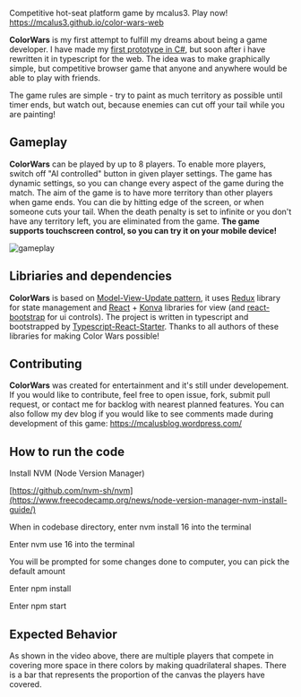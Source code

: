 Competitive hot-seat platform game by mcalus3. Play now! https://mcalus3.github.io/color-wars-web

**ColorWars** is my first attempt to fulfill my dreams about being a game developer. I have made my [first prototype in C#][cw], but soon after i have rewritten it in typescript for the web. The idea was to make graphically simple, but competitive browser game that anyone and anywhere would be able to play with friends.

The game rules are simple - try to paint as much territory as possible until timer ends, but watch out, because enemies can cut off your tail while you are painting!

## Gameplay

**ColorWars** can be played by up to 8 players. To enable more players, switch off "AI controlled" button in given player settings. The game has dynamic settings, so you can change every aspect of the game during the match. The aim of the game is to have more territory than other players when game ends. You can die by hitting edge of the screen, or when someone cuts your tail. When the death penalty is set to infinite or you don't have any territory left, you are eliminated from the game.
**The game supports touchscreen control, so you can try it on your mobile device!**

![gameplay](https://github.com/mcalus3/color-wars-web/blob/master/resources/gameplay.gif)

## Libriaries and dependencies

**ColorWars** is based on [Model-View-Update pattern][elm], it uses [Redux] library for state management and [React] + [Konva] libraries for view (and [react-bootstrap] for ui controls). The project is written in typescript and bootstrapped by [Typescript-React-Starter][trs].
Thanks to all authors of these libraries for making Color Wars possible!

## Contributing

**ColorWars** was created for entertainment and it's still under developement. If you would like to contribute, feel free to open issue, fork, submit pull request, or contact me for backlog with nearest planned features. You can also follow my dev blog if you would like to see comments made during development of this game: https://mcalusblog.wordpress.com/ 

   [cw]: <https://github.com/mcalus3/ColorWars>
   [trs]: <https://github.com/Microsoft/TypeScript-React-Starter>
   [trs]: <https://github.com/Microsoft/TypeScript-React-Starter>
   [elm]: <https://guide.elm-lang.org/architecture/>
   [Redux]: <https://github.com/reactjs/redux>
   [React]: <https://github.com/facebook/react>
   [Konva]: <https://github.com/konvajs/konva>
   [react-bootstrap]: <https://github.com/react-bootstrap/react-bootstrap>

## How to run the code

Install NVM (Node Version Manager)

[https://github.com/nvm-sh/nvm](https://www.freecodecamp.org/news/node-version-manager-nvm-install-guide/)

When in codebase directory, enter nvm install 16 into the terminal

Enter nvm use 16 into the terminal

You will be prompted for some changes done to computer, you can pick the default amount

Enter npm install

Enter npm start

## Expected Behavior 
As shown in the video above, there are multiple players that compete in covering more space in there colors by making quadrilateral shapes. There is a bar that represents the proportion of the canvas the players have covered. 


